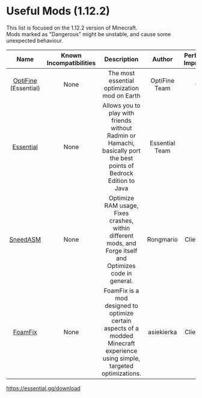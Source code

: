 # Useful Mods (1.12.2)
This list is focused on the 1.12.2 version of Minecraft.<br>
Mods marked as "Dangerous" might be unstable, and cause some unexpected behaviour.

| Name | Known Incompatibilities | Description | Author | Performance Improvement |
| :---: | :---: | :---: | :---: | :---: |
| [OptiFine](https://optifine.net/adloadx?f=OptiFine_1.12.2_HD_U_G5.jar) (Essential) | None | The most essential optimization mod on Earth | OptiFine Team | Client |
| [Essential](https://essential.gg/download) | None | Allows you to play with friends without Radmin or Hamachi, basically port the best points of Bedrock Edition to Java | Essential Team | Both |
| [SneedASM](https://www.curseforge.com/minecraft/mc-mods/sneedasm) | None | Optimize RAM usage, Fixes crashes, within different mods, and Forge itself and Optimizes code in general. | Rongmario | Client/Server |
| [FoamFix](https://www.curseforge.com/minecraft/mc-mods/foamfix-optimization-mod) | None | FoamFix is a mod designed to optimize certain aspects of a modded Minecraft experience using simple, targeted optimizations. | asiekierka | Client/Server |



https://essential.gg/download

